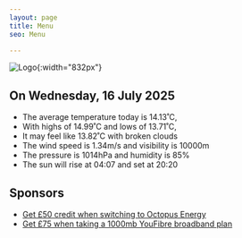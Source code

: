 ```yaml
---
layout: page
title: Menu
seo: Menu

---
```


![Logo](/images/logo.jpg){:width="832px"}

<!-- weather_marker starts -->
## On Wednesday, 16 July 2025

- The average temperature today is 14.13˚C,
- With highs of 14.99˚C and lows of 13.71˚C,
- It may feel like 13.82˚C with broken clouds
- The wind speed is 1.34m/s and visibility is 10000m
- The pressure is 1014hPa and humidity is 85%
- The sun will rise at 04:07 and set at 20:20

<!-- weather_marker ends -->

## Sponsors

- [Get £50 credit when switching to Octopus Energy](https://bit.ly/3oD1nnS)
- [Get £75 when taking a 1000mb YouFibre broadband plan](https://aklam.io/91zWhU?)
